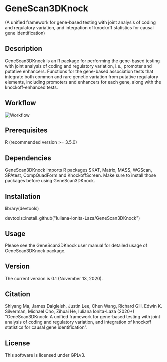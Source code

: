 # GeneScan3DKnock 
(A unified framework for gene-based testing with joint analysis of coding and regulatory variation, and integration of knockoff statistics for causal gene identification)

## Description
GeneScan3DKnock is an R package for performing the gene-based testing with joint analysis of coding and regulatory variation, i.e., promoter and putative enhancers. Functions for the gene-based association tests that integrate both common and rare genetic variation from putative regulatory elements, including promoters and enhancers for each gene, along with the knockoff-enhanced tests.

## Workflow
![Workflow](https://user-images.githubusercontent.com/57265092/99107266-8c690a80-25b3-11eb-8fe1-ceb388bffa38.jpg)

## Prerequisites
R (recommended version >= 3.5.0)

## Dependencies
GeneScan3DKnock imports R packages SKAT, Matrix, MASS, WGScan, SPAtest, CompQuadForm and KnockoffScreen. Make sure to install those packages before using GeneScan3DKnock.

## Installation
library(devtools) 

devtools::install_github("Iuliana-Ionita-Laza/GeneScan3DKnock")

## Usage
Please see the GeneScan3DKnock user manual for detailed usage of GeneScan3DKnock package.

## Version
The current version is 0.1 (November 13, 2020).

## Citation

Shiyang Ma, James Dalgleish, Justin Lee, Chen Wang, Richard Gill, Edwin K. Silverman, Michael Cho, Zihuai He, Iuliana Ionita-Laza (2020+) "GeneScan3DKnock: A unified framework for
gene-based testing with joint analysis of coding and regulatory variation, and integration of knockoff statistics for causal gene identification". 

## License
This software is licensed under GPLv3.
